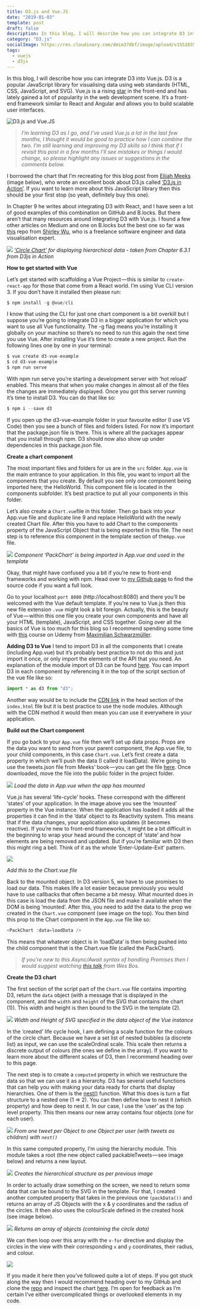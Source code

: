 ```yaml
---
title: D3.js and Vue.JS
date: "2019-01-03"
template: post
draft: false
description: In this blog, I will describe how you can integrate D3 into Vue.js. I'm also introducing the Vue CLI and how to integrate D3 there.
category: "D3.js"
socialImage: https://res.cloudinary.com/dmim37dbf/image/upload/v1552855223/d3_vuejs.png
tags:
  - vuejs
  - d3js
---
```


In this blog, I will describe how you can integrate D3 into Vue.js. D3 is a popular JavaScript library for visualising data using web standards (HTML, CSS, JavaScript, and SVG). Vue.js is a rising [star](https://hasvuepassedreactyet.surge.sh/) in the front-end and has lately gained a lot of popularity in the web development scene. It’s a front-end framework similar to React and Angular and allows you to build scalable user interfaces.

![D3.js and Vue.JS](https://res.cloudinary.com/dmim37dbf/image/upload/v1552855223/d3_vuejs.png)

> _I’m learning D3 as I go, and I’ve used Vue.js a lot in the last few months, I thought it would be good to practice how I can combine the two. I’m still learning and improving my D3 skills so I think that if I revisit this post in a few months I’ll see mistakes or things I would change, so please highlight any issues or suggestions in the comments below._

I borrowed the chart that I’m recreating for this blog post from [Elijah Meeks](https://medium.com/@Elijah_Meeks) (image below), who wrote an excellent book about D3.js called [‘D3.js in Action’](https://www.amazon.com/D3-js-Action-Data-visualization-JavaScript/dp/1617294489/ref=sr_1_2?ie=UTF8&qid=1546022089&sr=8-2). If you want to learn more about this JavaScript library then this should be your first stop (so yeah, definitely buy this one).

In Chapter 9 he writes about integrating D3 with React, and I have seen a lot of good examples of this combination on GitHub and B.locks. But there aren’t that many resources around integrating D3 with Vue.js. I found a few other articles on Medium and one on B.locks but the best one so far was [this](https://github.com/sxywu/vue-d3-example) repo from [Shirley Wu](https://twitter.com/sxywu), who is a freelance software engineer and data visualisation expert.

![](https://cdn-images-1.medium.com/max/1600/1*sSCXT5xlNwSY9yWb6hWwtQ.png)
_[‘Circle Chart’](https://andre347.github.io/d3-vue-example/) for displaying hierarchical data - taken from Chapter 6.3.1 from D3js in Action_

**How to get started with Vue**

Let’s get started with scaffolding a Vue Project — this is similar to `create-react-app` for those that come from a React world. I’m using Vue CLI version 3. If you don’t have it installed then please run:

```javascript
$ npm install -g @vue/cli
```

I know that using the CLI for just one chart component is a bit overkill but I suppose you’re going to integrate D3 in a bigger application for which you want to use all Vue functionality. The -g flag means you’re installing it globally on your machine so there’s no need to run this again the next time you use Vue. After installing Vue it’s time to create a new project. Run the following lines one by one in your terminal:

```javascript
$ vue create d3-vue-example
$ cd d3-vue-example
$ npm run serve
```

With npm run serve you’re starting a development server with ‘hot reload’ enabled. This means that when you make changes in almost all of the files the changes are immediately displayed. Once you got this server running it’s time to install D3. You can do that like so:

```javascript
$ npm i --save d3
```

If you open up the d3-vue-example folder in your favourite editor (I use VS Code) then you see a bunch of files and folders listed. For now it’s important that the package.json file is there. This is where all the packages appear that you install through npm. D3 should now also show up under dependencies in this package.json file.

**Create a chart component**

The most important files and folders for us are in the `src` folder. `App.vue` is the main entrance to your application. In this file, you want to import all the components that you create. By default you see only one component being imported here; the HelloWorld. This component file is located in the components subfolder. It’s best practice to put all your components in this folder.

Let’s also create a `Chart.vue`file in this folder. Then go back into your App.vue file and duplicate line 9 and replace HelloWorld with the newly created Chart file. After this you have to add Chart to the components property of the JavaScript Object that is being exported in this file. The next step is to reference this component in the template section of the`App.vue` file.

![](https://cdn-images-1.medium.com/max/1600/1*ITQctBl97dsHfTNyzWLuKw.png)
_Component ‘PackChart’ is being imported in App.vue and used in the template_

Okay, that might have confused you a bit if you’re new to front-end frameworks and working with npm. Head over to [my Github page](https://github.com/andre347/d3-vue-example) to find the source code if you want a full look.

Go to your localhost `port 8080` (http://localhost:8080) and there you’ll be welcomed with the Vue default template. If you’re new to Vue.js then this new file extension `.vue` might look a bit foreign. Actually, this is the beauty of Vue — within this one file you create your own components and have all your HTML (template), JavaScript, and CSS together. Going over all the basics of Vue is too much for this blog so I recommend spending some time with [this](https://gitconnected.com/site/redirect/tutorials/2052) course on Udemy from [Maximilian Schwarzmüller](https://twitter.com/maxedapps?lang=en).

**Adding D3 to Vue**
I tend to import D3 in all the components that I create (including App.vue) but it’s probably best practice to not do this and just import it once, or only import the elements of the API that you need. An explanation of the module import of D3 can be found [here](https://stackoverflow.com/questions/50606982/what-is-the-correct-way-to-import-and-use-d3-and-its-submodules-in-es6/50610922). You can import D3 in each component by referencing it in the top of the script section of the vue file like so:

```javascript
import * as d3 from "d3";
```

Another way would be to include the [CDN link](https://cdnjs.com/libraries/d3) in the head section of the `index.html` file but it is best practice to use the node modules. Although with the CDN method it would then mean you can use it everywhere in your application.

**Build out the Chart component**

If you go back to your `App.vue` file then we’ll set up data props. Props are the data you want to send from your parent component, the App.vue file, to your child components, in this case `Chart.vue`. Let’s first create a data property in which we’ll push the data (I called it loadData). We’re going to use the tweets.json file from Meeks’ book — you can get the file [here](https://github.com/emeeks/d3_in_action_2/blob/master/data/tweets.json). Once downloaded, move the file into the public folder in the project folder.

![](https://cdn-images-1.medium.com/max/1600/1*ZQGG2RSMohMsqkK6TB95jg.png)
_Load the data in App.vue when the app has mounted_

Vue.js has several ‘life-cycle’ hooks. These correspond with the different ‘states’ of your application. In the image above you see the ‘mounted’ property in the Vue instance. When the application has loaded it adds all the properties it can find in the ‘data’ object to its Reactivity system. This means that if the data changes, your application also updates (it becomes reactive). If you’re new to front-end frameworks, it might be a bit difficult in the beginning to wrap your head around the concept of ‘state’ and how elements are being removed and updated. But if you’re familiar with D3 then this might ring a bell. Think of it as the whole ‘Enter-Update-Exit’ pattern.

![](https://cdn-images-1.medium.com/max/1200/1*kj7RDmS5p84FX90AOae8rA.png)

_Add this to the Chart.vue file_

Back to the mounted object. In D3 version 5, we have to use promises to load our data. This makes life a lot easier because previously you would have to use callbacks that often became a bit messy. What mounted does in this case is load the data from the JSON file and make it available when the DOM is being ‘mounted’. After this, you need to add the data to the prop we created in the `Chart.vue` component (see image on the top). You then bind this prop to the Chart component in the `App.vue` file like so:

```javascript
<PackChart :data=loadData />
```

This means that whatever object is in ‘loadData’ is then being pushed into the child component that is the Chart.vue file (called the PackChart).

> _If you’re new to this Async/Await syntax of handling Promises then I would suggest watching [this talk](https://www.youtube.com/watch?v=9YkUCxvaLEk) from Wes Bos._

**Create the D3 chart**

The first section of the script part of the `Chart.vue` file contains importing D3, return the `data` object (with a message that is displayed in the component, and the `width` and `height` of the SVG that contains the chart (1)). This width and height is then bound to the SVG in the template (2).

![](https://cdn-images-1.medium.com/max/1600/1*Gv_LO5n2Q2pHS2bT8cjxPw.png)
_Width and Height of SVG specified in the data object of the Vue instance_

In the ‘created’ life cycle hook, I am defining a scale function for the colours of the circle chart. Because we have a set list of nested bubbles (a discrete list) as input, we can use the scaleOrdinal scale. This scale then returns a discrete output of colours (the ones we define in the array). If you want to learn more about the different scales of D3, then I recommend heading over to this page.

The next step is to create a `computed` property in which we restructure the data so that we can use it as a hierarchy. D3 has several useful functions that can help you with making your data ready for charts that display hierarchies. One of them is the [nest()](http://learnjsdata.com/group_data.html) function. What this does is turn a flat structure to a nested one (1 => 2). You can then define how to nest it (which property) and how deep to nest it. In our case, I use the ‘user’ as the top level property. This then means our new array contains four objects (one for each user).

![](https://cdn-images-1.medium.com/max/1600/1*47A4s-nfFsQazSkELARyng.png)
_From one tweet per Object to one Object per user (with tweets as children) with `nest()`_

In this same computed property, I’m using the hierarchy module. This module takes a root (the new object called packableTweets — see image below) and returns a new layout.

![](https://cdn-images-1.medium.com/max/1600/1*j7_2YDy0M8uAfQSYQ9lSvQ.png)
_Creates the hierarchical structure as per previous image_

In order to actually draw something on the screen, we need to return some data that can be bound to the SVG in the template. For that, I created another computed property that takes in the previous one `(packData())` and returns an array of JS Objects with the x & y coordinates and the radius of the circles. It then also uses the colourScale defined in the created hook (see image below).

![](https://cdn-images-1.medium.com/max/1600/1*1IwQuNcM9L9PkeI6zl5AAQ.png)
_Returns an array of objects (containing the circle data)_

We can then loop over this array with the `v-for` directive and display the circles in the view with their corresponding `x` and `y` coordinates, their radius, and colour.

![](https://cdn-images-1.medium.com/max/1600/1*F01r_I7hUkAVVf-q1k4bZQ.png)

If you made it here then you’ve followed quite a lot of steps. If you got stuck along the way then I would recommend heading over to my GitHub and clone the [repo](https://github.com/andre347/d3-vue-example) and inspect the chart [here](https://andre347.github.io/d3-vue-example/). I’m open for feedback as I’m certain I’ve either overcomplicated things or overlooked elements in my code.
